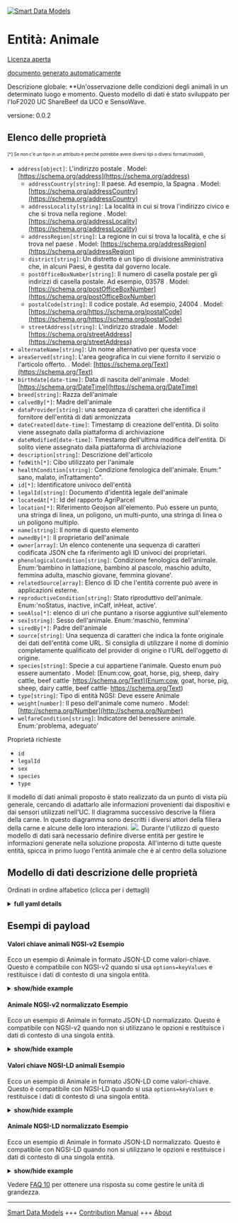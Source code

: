 <!-- 10-Header -->    
[![Smart Data Models](https://smartdatamodels.org/wp-content/uploads/2022/01/SmartDataModels_logo.png "Logo")](https://smartdatamodels.org)    
Entità: Animale    
===============<!-- /10-Header -->    
<!-- 15-License -->    
[Licenza aperta](https://github.com/smart-data-models//dataModel.Agrifood/blob/master/Animal/LICENSE.md)    
[documento generato automaticamente](https://docs.google.com/presentation/d/e/2PACX-1vTs-Ng5dIAwkg91oTTUdt8ua7woBXhPnwavZ0FxgR8BsAI_Ek3C5q97Nd94HS8KhP-r_quD4H0fgyt3/pub?start=false&loop=false&delayms=3000#slide=id.gb715ace035_0_60)    
<!-- /15-License -->    
<!-- 20-Description -->    
Descrizione globale: **Un'osservazione delle condizioni degli animali in un determinato luogo e momento. Questo modello di dati è stato sviluppato per l'IoF2020 UC ShareBeef da UCO e SensoWave.    
versione: 0.0.2    
<!-- /20-Description -->    
<!-- 30-PropertiesList -->    
## Elenco delle proprietà    
<sup><sub>[*] Se non c'è un tipo in un attributo è perché potrebbe avere diversi tipi o diversi formati/modelli</sub></sup>.    
- `address[object]`: L'indirizzo postale  . Model: [https://schema.org/address](https://schema.org/address)	- `addressCountry[string]`: Il paese. Ad esempio, la Spagna  . Model: [https://schema.org/addressCountry](https://schema.org/addressCountry)    
	- `addressLocality[string]`: La località in cui si trova l'indirizzo civico e che si trova nella regione  . Model: [https://schema.org/addressLocality](https://schema.org/addressLocality)    
	- `addressRegion[string]`: La regione in cui si trova la località, e che si trova nel paese  . Model: [https://schema.org/addressRegion](https://schema.org/addressRegion)    
	- `district[string]`: Un distretto è un tipo di divisione amministrativa che, in alcuni Paesi, è gestita dal governo locale.      
	- `postOfficeBoxNumber[string]`: Il numero di casella postale per gli indirizzi di casella postale. Ad esempio, 03578  . Model: [https://schema.org/postOfficeBoxNumber](https://schema.org/postOfficeBoxNumber)    
	- `postalCode[string]`: Il codice postale. Ad esempio, 24004  . Model: [https://schema.org/https://schema.org/postalCode](https://schema.org/https://schema.org/postalCode)    
	- `streetAddress[string]`: L'indirizzo stradale  . Model: [https://schema.org/streetAddress](https://schema.org/streetAddress)    
- `alternateName[string]`: Un nome alternativo per questa voce  - `areaServed[string]`: L'area geografica in cui viene fornito il servizio o l'articolo offerto.  . Model: [https://schema.org/Text](https://schema.org/Text)- `birthdate[date-time]`: Data di nascita dell'animale  . Model: [https://schema.org/DateTime](https://schema.org/DateTime)- `breed[string]`: Razza dell'animale  - `calvedBy[*]`: Madre dell'animale  - `dataProvider[string]`: una sequenza di caratteri che identifica il fornitore dell'entità di dati armonizzata  - `dateCreated[date-time]`: Timestamp di creazione dell'entità. Di solito viene assegnato dalla piattaforma di archiviazione  - `dateModified[date-time]`: Timestamp dell'ultima modifica dell'entità. Di solito viene assegnato dalla piattaforma di archiviazione  - `description[string]`: Descrizione dell'articolo  - `fedWith[*]`: Cibo utilizzato per l'animale  - `healthCondition[string]`: Condizione fenologica dell'animale. Enum:" sano, malato, inTrattamento".  - `id[*]`: Identificatore univoco dell'entità  - `legalId[string]`: Documento d'identità legale dell'animale  - `locatedAt[*]`: Id del rapporto AgriParcel  - `location[*]`: Riferimento Geojson all'elemento. Può essere un punto, una stringa di linea, un poligono, un multi-punto, una stringa di linea o un poligono multiplo.  - `name[string]`: Il nome di questo elemento  - `ownedBy[*]`: Il proprietario dell'animale  - `owner[array]`: Un elenco contenente una sequenza di caratteri codificata JSON che fa riferimento agli ID univoci dei proprietari.  - `phenologicalCondition[string]`: Condizione fenologica dell'animale. Enum:'bambino in lattazione, bambino al pascolo, maschio adulto, femmina adulta, maschio giovane, femmina giovane'.  - `relatedSource[array]`: Elenco di ID che l'entità corrente può avere in applicazioni esterne.  - `reproductiveCondition[string]`: Stato riproduttivo dell'animale. Enum:'noStatus, inactive, inCalf, inHeat, active'.  - `seeAlso[*]`: elenco di uri che puntano a risorse aggiuntive sull'elemento  - `sex[string]`: Sesso dell'animale. Enum:'maschio, femmina'  - `siredBy[*]`: Padre dell'animale  - `source[string]`: Una sequenza di caratteri che indica la fonte originale dei dati dell'entità come URL. Si consiglia di utilizzare il nome di dominio completamente qualificato del provider di origine o l'URL dell'oggetto di origine.  - `species[string]`: Specie a cui appartiene l'animale. Questo enum può essere aumentato  . Model: [Enum:cow, goat, horse, pig, sheep, dairy cattle, beef cattle· https://schema.org/Text](Enum:cow, goat, horse, pig, sheep, dairy cattle, beef cattle· https://schema.org/Text)- `type[string]`: Tipo di entità NGSI: Deve essere Animale  - `weight[number]`: Il peso dell'animale come numero  . Model: [http://schema.org/Number](http://schema.org/Number)- `welfareCondition[string]`: Indicatore del benessere animale. Enum:'problema, adeguato'  <!-- /30-PropertiesList -->    
<!-- 35-RequiredProperties -->    
Proprietà richieste    
- `id`  - `legalId`  - `sex`  - `species`  - `type`  <!-- /35-RequiredProperties -->    
<!-- 40-RequiredProperties -->    
Il modello di dati animali proposto è stato realizzato da un punto di vista più generale, cercando di adattarlo alle informazioni provenienti dai dispositivi e dai sensori utilizzati nell'UC. Il diagramma successivo descrive la filiera della carne. In questo diagramma sono descritti i diversi attori della filiera della carne e alcune delle loro interazioni. ![ ](../resources/diagram1.jpg). Durante l'utilizzo di questo modello di dati sarà necessario definire diverse entità per gestire le informazioni generate nella soluzione proposta. All'interno di tutte queste entità, spicca in primo luogo l'entità animale che è al centro della soluzione    
<!-- /40-RequiredProperties -->    
<!-- 50-DataModelHeader -->    
## Modello di dati descrizione delle proprietà    
Ordinati in ordine alfabetico (clicca per i dettagli)    
<!-- /50-DataModelHeader -->    
<!-- 60-ModelYaml -->    
<details><summary><strong>full yaml details</strong></summary>      
```yaml    
Animal:      
  description: An observation of animal conditions at a certain place and time. This data model has been developed for the IoF2020 UC ShareBeef by UCO and SensoWave.      
  properties:      
    address:      
      description: The mailing address      
      properties:      
        addressCountry:      
          description: 'The country. For example, Spain'      
          type: string      
          x-ngsi:      
            model: https://schema.org/addressCountry      
            type: Property      
        addressLocality:      
          description: 'The locality in which the street address is, and which is in the region'      
          type: string      
          x-ngsi:      
            model: https://schema.org/addressLocality      
            type: Property      
        addressRegion:      
          description: 'The region in which the locality is, and which is in the country'      
          type: string      
          x-ngsi:      
            model: https://schema.org/addressRegion      
            type: Property      
        district:      
          description: 'A district is a type of administrative division that, in some countries, is managed by the local government'      
          type: string      
          x-ngsi:      
            type: Property      
        postOfficeBoxNumber:      
          description: 'The post office box number for PO box addresses. For example, 03578'      
          type: string      
          x-ngsi:      
            model: https://schema.org/postOfficeBoxNumber      
            type: Property      
        postalCode:      
          description: 'The postal code. For example, 24004'      
          type: string      
          x-ngsi:      
            model: https://schema.org/https://schema.org/postalCode      
            type: Property      
        streetAddress:      
          description: The street address      
          type: string      
          x-ngsi:      
            model: https://schema.org/streetAddress      
            type: Property      
        streetNr:      
          description: Number identifying a specific property on a public street      
          type: string      
          x-ngsi:      
            type: Property      
      type: object      
      x-ngsi:      
        model: https://schema.org/address      
        type: Property      
    alternateName:      
      description: An alternative name for this item      
      type: string      
      x-ngsi:      
        type: Property      
    areaServed:      
      description: The geographic area where a service or offered item is provided      
      type: string      
      x-ngsi:      
        model: https://schema.org/Text      
        type: Property      
    birthdate:      
      description: Animal's birthdate      
      format: date-time      
      type: string      
      x-ngsi:      
        model: https://schema.org/DateTime      
        type: Property      
    breed:      
      description: Breed of the animal      
      type: string      
      x-ngsi:      
        type: Property      
    calvedBy:      
      anyOf:      
        - description: Identifier format of any NGSI entity      
          maxLength: 256      
          minLength: 1      
          pattern: ^[\w\-\.\{\}\$\+\*\[\]`|~^@!,:\\]+$      
          type: string      
          x-ngsi:      
            type: Property      
        - description: Identifier format of any NGSI entity      
          format: uri      
          type: string      
          x-ngsi:      
            type: Property      
      description: Mother of the animal      
      x-ngsi:      
        type: Relationship      
    dataProvider:      
      description: A sequence of characters identifying the provider of the harmonised data entity      
      type: string      
      x-ngsi:      
        type: Property      
    dateCreated:      
      description: Entity creation timestamp. This will usually be allocated by the storage platform      
      format: date-time      
      type: string      
      x-ngsi:      
        type: Property      
    dateModified:      
      description: Timestamp of the last modification of the entity. This will usually be allocated by the storage platform      
      format: date-time      
      type: string      
      x-ngsi:      
        type: Property      
    description:      
      description: A description of this item      
      type: string      
      x-ngsi:      
        type: Property      
    fedWith:      
      anyOf:      
        - description: Identifier format of any NGSI entity      
          maxLength: 256      
          minLength: 1      
          pattern: ^[\w\-\.\{\}\$\+\*\[\]`|~^@!,:\\]+$      
          type: string      
          x-ngsi:      
            type: Property      
        - description: Identifier format of any NGSI entity      
          format: uri      
          type: string      
          x-ngsi:      
            type: Property      
      description: Food used for the animal      
      x-ngsi:      
        type: Relationship      
    healthCondition:      
      description: 'Phenological condition of the animal. Enum:'' healthy, sick, inTreatment'''      
      enum:      
        - healthy      
        - inTreatment      
        - sick      
      type: string      
      x-ngsi:      
        type: Property      
    id:      
      anyOf:      
        - description: Identifier format of any NGSI entity      
          maxLength: 256      
          minLength: 1      
          pattern: ^[\w\-\.\{\}\$\+\*\[\]`|~^@!,:\\]+$      
          type: string      
          x-ngsi:      
            type: Property      
        - description: Identifier format of any NGSI entity      
          format: uri      
          type: string      
          x-ngsi:      
            type: Property      
      description: Unique identifier of the entity      
      x-ngsi:      
        type: Property      
    legalId:      
      description: Legal ID of the animal      
      type: string      
      x-ngsi:      
        type: Property      
    locatedAt:      
      anyOf:      
        - description: Identifier format of any NGSI entity      
          maxLength: 256      
          minLength: 1      
          pattern: ^[\w\-\.\{\}\$\+\*\[\]`|~^@!,:\\]+$      
          type: string      
          x-ngsi:      
            type: Property      
        - description: Identifier format of any NGSI entity      
          format: uri      
          type: string      
          x-ngsi:      
            type: Property      
      description: Id of the AgriParcel relationship      
      x-ngsi:      
        type: Relationship      
    location:      
      description: 'Geojson reference to the item. It can be Point, LineString, Polygon, MultiPoint, MultiLineString or MultiPolygon'      
      oneOf:      
        - description: Geojson reference to the item. Point      
          properties:      
            bbox:      
              items:      
                type: number      
              minItems: 4      
              type: array      
            coordinates:      
              items:      
                type: number      
              minItems: 2      
              type: array      
            type:      
              enum:      
                - Point      
              type: string      
          required:      
            - type      
            - coordinates      
          title: GeoJSON Point      
          type: object      
          x-ngsi:      
            type: GeoProperty      
        - description: Geojson reference to the item. LineString      
          properties:      
            bbox:      
              items:      
                type: number      
              minItems: 4      
              type: array      
            coordinates:      
              items:      
                items:      
                  type: number      
                minItems: 2      
                type: array      
              minItems: 2      
              type: array      
            type:      
              enum:      
                - LineString      
              type: string      
          required:      
            - type      
            - coordinates      
          title: GeoJSON LineString      
          type: object      
          x-ngsi:      
            type: GeoProperty      
        - description: Geojson reference to the item. Polygon      
          properties:      
            bbox:      
              items:      
                type: number      
              minItems: 4      
              type: array      
            coordinates:      
              items:      
                items:      
                  items:      
                    type: number      
                  minItems: 2      
                  type: array      
                minItems: 4      
                type: array      
              type: array      
            type:      
              enum:      
                - Polygon      
              type: string      
          required:      
            - type      
            - coordinates      
          title: GeoJSON Polygon      
          type: object      
          x-ngsi:      
            type: GeoProperty      
        - description: Geojson reference to the item. MultiPoint      
          properties:      
            bbox:      
              items:      
                type: number      
              minItems: 4      
              type: array      
            coordinates:      
              items:      
                items:      
                  type: number      
                minItems: 2      
                type: array      
              type: array      
            type:      
              enum:      
                - MultiPoint      
              type: string      
          required:      
            - type      
            - coordinates      
          title: GeoJSON MultiPoint      
          type: object      
          x-ngsi:      
            type: GeoProperty      
        - description: Geojson reference to the item. MultiLineString      
          properties:      
            bbox:      
              items:      
                type: number      
              minItems: 4      
              type: array      
            coordinates:      
              items:      
                items:      
                  items:      
                    type: number      
                  minItems: 2      
                  type: array      
                minItems: 2      
                type: array      
              type: array      
            type:      
              enum:      
                - MultiLineString      
              type: string      
          required:      
            - type      
            - coordinates      
          title: GeoJSON MultiLineString      
          type: object      
          x-ngsi:      
            type: GeoProperty      
        - description: Geojson reference to the item. MultiLineString      
          properties:      
            bbox:      
              items:      
                type: number      
              minItems: 4      
              type: array      
            coordinates:      
              items:      
                items:      
                  items:      
                    items:      
                      type: number      
                    minItems: 2      
                    type: array      
                  minItems: 4      
                  type: array      
                type: array      
              type: array      
            type:      
              enum:      
                - MultiPolygon      
              type: string      
          required:      
            - type      
            - coordinates      
          title: GeoJSON MultiPolygon      
          type: object      
          x-ngsi:      
            type: GeoProperty      
      x-ngsi:      
        type: GeoProperty      
    name:      
      description: The name of this item      
      type: string      
      x-ngsi:      
        type: Property      
    ownedBy:      
      anyOf:      
        - description: Identifier format of any NGSI entity      
          maxLength: 256      
          minLength: 1      
          pattern: ^[\w\-\.\{\}\$\+\*\[\]`|~^@!,:\\]+$      
          type: string      
          x-ngsi:      
            type: Property      
        - description: Identifier format of any NGSI entity      
          format: uri      
          type: string      
          x-ngsi:      
            type: Property      
      description: The owner of the animal      
      x-ngsi:      
        type: Relationship      
    owner:      
      description: A List containing a JSON encoded sequence of characters referencing the unique Ids of the owner(s)      
      items:      
        anyOf:      
          - description: Identifier format of any NGSI entity      
            maxLength: 256      
            minLength: 1      
            pattern: ^[\w\-\.\{\}\$\+\*\[\]`|~^@!,:\\]+$      
            type: string      
            x-ngsi:      
              type: Property      
          - description: Identifier format of any NGSI entity      
            format: uri      
            type: string      
            x-ngsi:      
              type: Property      
        description: Unique identifier of the entity      
        x-ngsi:      
          type: Property      
      type: array      
      x-ngsi:      
        type: Property      
    phenologicalCondition:      
      description: 'Phenological condition of the animal. Enum:''lactatingBaby, grazingBaby, maleAdult, femaleAdult, maleYoung, femaleYoung'''      
      enum:      
        - femaleAdult      
        - femaleYoung      
        - grazingBaby      
        - lactatingBaby      
        - maleAdult      
        - maleYoung      
      type: string      
      x-ngsi:      
        type: Property      
    relatedSource:      
      description: List of IDs the current entity may have in external applications      
      items:      
        properties:      
          application:      
            anyOf:      
              - description: Identifier format of any NGSI entity      
                maxLength: 256      
                minLength: 1      
                pattern: ^[\w\-\.\{\}\$\+\*\[\]`|~^@!,:\\]+$      
                type: string      
                x-ngsi:      
                  type: Property      
              - description: Identifier format of any NGSI entity      
                format: uri      
                type: string      
                x-ngsi:      
                  type: Property      
            description: Unique identifier of the entity      
            x-ngsi:      
              type: Property      
          applicationEntityId:      
            description: Identifier in the external application      
            type: string      
            x-ngsi:      
              type: Property      
        type: object      
      type: array      
      x-ngsi:      
        type: Property      
    reproductiveCondition:      
      description: 'Reproductive condition of the animal. Enum:''noStatus, inactive, inCalf, inHeat, active'''      
      enum:      
        - active      
        - inactive      
        - inCalf      
        - inHeat      
        - noStatus      
      type: string      
      x-ngsi:      
        type: Property      
    seeAlso:      
      description: list of uri pointing to additional resources about the item      
      oneOf:      
        - items:      
            format: uri      
            type: string      
          minItems: 1      
          type: array      
        - format: uri      
          type: string      
      x-ngsi:      
        type: Property      
    sex:      
      description: 'Sex of the animal. Enum:''male, female'''      
      enum:      
        - female      
        - male      
      type: string      
      x-ngsi:      
        type: Property      
    siredBy:      
      anyOf:      
        - description: Identifier format of any NGSI entity      
          maxLength: 256      
          minLength: 1      
          pattern: ^[\w\-\.\{\}\$\+\*\[\]`|~^@!,:\\]+$      
          type: string      
          x-ngsi:      
            type: Property      
        - description: Identifier format of any NGSI entity      
          format: uri      
          type: string      
          x-ngsi:      
            type: Property      
      description: Father of the animal      
      x-ngsi:      
        type: Relationship      
    source:      
      description: 'A sequence of characters giving the original source of the entity data as a URL. Recommended to be the fully qualified domain name of the source provider, or the URL to the source object'      
      type: string      
      x-ngsi:      
        type: Property      
    species:      
      description: Species to which the animal belongs. This enum can be increased      
      enum:      
        - beef cattle      
        - cow      
        - dairy cattle      
        - goat      
        - horse      
        - pig      
        - sheep      
      type: string      
      x-ngsi:      
        model: 'Enum:cow, goat, horse, pig, sheep, dairy cattle, beef cattle· https://schema.org/Text'      
        type: Property      
    type:      
      description: 'NGSI Entity Type: It has to be Animal'      
      enum:      
        - Animal      
      type: string      
      x-ngsi:      
        type: Property      
    weight:      
      description: The weight of the animal as a number      
      type: number      
      x-ngsi:      
        model: http://schema.org/Number      
        type: Relationship      
        units: kg      
    welfareCondition:      
      description: 'Indicator of the animal welfare. Enum:''issue, adequate'''      
      enum:      
        - issue      
        - adequate      
      type: string      
      x-ngsi:      
        type: Property      
  required:      
    - id      
    - type      
    - species      
    - legalId      
    - sex      
  type: object      
  x-derived-from: ""      
  x-disclaimer: 'Redistribution and use in source and binary forms, with or without modification, are permitted  provided that the license conditions are met. Copyleft (c) 2022 Contributors to Smart Data Models Program'      
  x-license-url: https://github.com/smart-data-models/dataModel.Agrifood/blob/master/Animal/LICENSE.md      
  x-model-schema: ""      
  x-model-tags: ""      
  x-version: 0.0.2      
```    
</details>      
<!-- /60-ModelYaml -->    
<!-- 70-MiddleNotes -->    
<!-- /70-MiddleNotes -->    
<!-- 80-Examples -->    
## Esempi di payload    
#### Valori chiave animali NGSI-v2 Esempio    
Ecco un esempio di Animale in formato JSON-LD come valori-chiave. Questo è compatibile con NGSI-v2 quando si usa `options=keyValues` e restituisce i dati di contesto di una singola entità.    
<details><summary><strong>show/hide example</strong></summary>      
```json  
{  
  "id": "urn:ngsi-ld:Animal:ca3f1295-500c-4aa3-b745-d143097d5c01",  
  "type": "Animal",  
  "species": "sheep",  
  "relatedSource": [  
    {  
      "application": "urn:ngsi-ld:AgriApp:72d9fb43-53f8-4ec8-a33c-fa931360259a",  
      "applicationEntityId": "app:sheep1"  
    }  
  ],  
  "legalId": "ES142589652140",  
  "birthdate": "2017-01-01T01:20:00Z",  
  "dateModified": "2017-05-04T12:30:00Z",  
  "sex": "female",  
  "breed": "Merina",  
  "calvedBy": "urn:ngsi-ld:Animal:aa9f1295-425c-8ba3-b745-b653097d5a87",  
  "siredBy": "urn:ngsi-ld:Animal:aa9f1295-425c-8ba3-b745-b653097d5a87",  
  "location": {  
    "type": "Point",  
    "coordinates": [  
      -4.754444444,  
      41.640833333  
    ]  
  },  
  "weight": 65.3,  
  "ownedBy": "http://person.org/leon",  
  "locatedAt": "urn:ngsi-ld:AgriParcel:1ea0f120-4474-11e8-9919-672036642081",  
  "phenologicalCondition": "maleAdult",  
  "reproductiveCondition": "inCalf",  
  "healthCondition": "healthy",  
  "fedWith": "urn:ngsi-ld:FEED:1ea0f120-4474-11e8-9919-0000000081",  
  "welfareCondition": "adequate"  
}  
```  
</details>    
#### Animale NGSI-v2 normalizzato Esempio    
Ecco un esempio di Animale in formato JSON-LD normalizzato. Questo è compatibile con NGSI-v2 quando non si utilizzano le opzioni e restituisce i dati di contesto di una singola entità.    
<details><summary><strong>show/hide example</strong></summary>      
```json  
{  
  "id": "urn:ngsi-ld:Animal:ca3f1295-500c-4aa3-b745-d143097d5c01",  
  "type": "Animal",  
  "species": {  
    "type": "Text",  
    "value": "sheep"  
  },  
  "relatedSource": {  
    "type": "StructuredValue",  
    "value": [  
      {  
        "application": "urn:ngsi-ld:AgriApp:72d9fb43-53f8-4ec8-a33c-fa931360259a",  
        "applicationEntityId": "app:sheep1"  
      }  
    ]  
  },  
  "legalId": {  
    "type": "Text",  
    "value": "ES142589652140"  
  },  
  "birthdate": {  
    "type": "DateTime",  
    "value": "2017-01-01T01:20:00Z"  
  },  
  "dateModified": {  
    "type": "DateTime",  
    "value": "2017-05-04T12:30:00Z"  
  },  
  "sex": {  
    "type": "Text",  
    "value": "female"  
  },  
  "breed": {  
    "type": "Text",  
    "value": "Merina"  
  },  
  "calvedBy": {  
    "type": "Text",  
    "value": "urn:ngsi-ld:Animal:aa9f1295-425c-8ba3-b745-b653097d5a87"  
  },  
  "siredBy": {  
    "type": "Text",  
    "value": "urn:ngsi-ld:Animal:aa9f1295-425c-8ba3-b745-b653097d5a87"  
  },  
  "location": {  
    "type": "geo:json",  
    "value": {  
      "type": "Point",  
      "coordinates": [  
        -4.754444444,  
        41.640833333  
      ]  
    }  
  },  
  "weight": {  
    "type": "Number",  
    "value": 65.3  
  },  
  "ownedBy": {  
    "type": "Text",  
    "value": "http://person.org/leon"  
  },  
  "locatedAt": {  
    "type": "Text",  
    "value": "urn:ngsi-ld:AgriParcel:1ea0f120-4474-11e8-9919-672036642081"  
  },  
  "phenologicalCondition": {  
    "type": "Text",  
    "value": "maleAdult"  
  },  
  "reproductiveCondition": {  
    "type": "Text",  
    "value": "inCalf"  
  },  
  "healthCondition": {  
    "type": "Text",  
    "value": "healthy"  
  },  
  "fedWith": {  
    "type": "Text",  
    "value": "urn:ngsi-ld:FEED:1ea0f120-4474-11e8-9919-0000000081"  
  },  
  "welfareCondition": {  
    "type": "Text",  
    "value": "adequate"  
  }  
}  
```  
</details>    
#### Valori chiave NGSI-LD animali Esempio    
Ecco un esempio di Animale in formato JSON-LD come valori-chiave. Questo è compatibile con NGSI-LD quando si usa `options=keyValues` e restituisce i dati di contesto di una singola entità.    
<details><summary><strong>show/hide example</strong></summary>      
```json  
{  
  "id": "urn:ngsi-ld:Animal:ca3f1295-500c-4aa3-b745-d143097d5c01",  
  "type": "Animal",  
  "birthdate": "2017-01-01T01:20:00Z",  
  "breed": "Merina",  
  "calvedBy": "urn:ngsi-ld:Animal:aa9f1295-425c-8ba3-b745-b653097d5a87",  
  "fedWith": "urn:ngsi-ld:FEED:1ea0f120-4474-11e8-9919-0000000081",  
  "healthCondition": "healthy",  
  "legalId": "ES142589652140",  
  "locatedAt": "urn:ngsi-ld:AgriParcel:1ea0f120-4474-11e8-9919-672036642081",  
  "location": {  
    "coordinates": [  
      -4.754444444,  
      41.640833333  
    ],  
    "type": "Point"  
  },  
  "modifiedAt": "2017-05-04T12:30:00Z",  
  "ownedBy": "http://person.org/leon",  
  "phenologicalCondition": "maleAdult",  
  "relatedSource": [  
    {  
      "application": "urn:ngsi-ld:AgriApp:72d9fb43-53f8-4ec8-a33c-fa931360259a",  
      "applicationEntityId": "app:sheep1"  
    }  
  ],  
  "reproductiveCondition": "inCalf",  
  "sex": "female",  
  "siredBy": "urn:ngsi-ld:Animal:aa9f1295-425c-8ba3-b745-b653097d5a87",  
  "species": "sheep",  
  "weight": 65.3,  
  "welfareCondition": "adequate",  
  "@context": [  
    "https://uri.etsi.org/ngsi-ld/v1/ngsi-ld-core-context.jsonld",  
    "https://raw.githubusercontent.com/smart-data-models/dataModel.Agrifood/master/context.jsonld"  
  ]  
}  
```  
</details>    
#### Animale NGSI-LD normalizzato Esempio    
Ecco un esempio di Animale in formato JSON-LD normalizzato. Questo è compatibile con NGSI-LD quando non si utilizzano le opzioni e restituisce i dati di contesto di una singola entità.    
<details><summary><strong>show/hide example</strong></summary>      
```json  
{  
  "id": "urn:ngsi-ld:Animal:ca3f1295-500c-4aa3-b745-d143097d5c01",  
  "type": "Animal",  
  "birthdate": {  
      "type": "Property",  
      "value": {  
          "@type": "DateTime",  
          "@value": "2017-01-01T01:20:00Z"  
      }  
  },  
  "breed": {  
      "type": "Property",  
      "value": "Merina"  
  },  
  "calvedBy": {  
      "type": "Relationship",  
      "object": "urn:ngsi-ld:Animal:aa9f1295-425c-8ba3-b745-b653097d5a87"  
  },  
  "fedWith": {  
      "type": "Relationship",  
      "object": "urn:ngsi-ld:FEED:1ea0f120-4474-11e8-9919-0000000081"  
  },  
  "healthCondition": {  
      "type": "Property",  
      "value": "healthy"  
  },  
  "legalId": {  
      "type": "Property",  
      "value": "ES142589652140"  
  },  
  "locatedAt": {  
      "type": "Relationship",  
      "object": "urn:ngsi-ld:AgriParcel:1ea0f120-4474-11e8-9919-672036642081"  
  },  
  "location": {  
      "type": "GeoProperty",  
      "value": {  
          "type": "Point",  
          "coordinates": [  
              -4.754444444,  
              41.640833333  
          ]  
      }  
  },  
  "modifiedAt": "2017-05-04T12:30:00Z",  
  "ownedBy": {  
      "type": "Relationship",  
      "object": "http://person.org/leon"  
  },  
  "phenologicalCondition": {  
      "type": "Property",  
      "value": "maleAdult"  
  },  
  "relatedSource": {  
      "type": "Property",  
      "value": [  
          {  
              "application": "urn:ngsi-ld:AgriApp:72d9fb43-53f8-4ec8-a33c-fa931360259a",  
              "applicationEntityId": "app:sheep1"  
          }  
      ]  
  },  
  "reproductiveCondition": {  
      "type": "Property",  
      "value": "inCalf"  
  },  
  "sex": {  
      "type": "Property",  
      "value": "female"  
  },  
  "siredBy": {  
      "type": "Relationship",  
      "object": "urn:ngsi-ld:Animal:aa9f1295-425c-8ba3-b745-b653097d5a87"  
  },  
  "species": {  
      "type": "Property",  
      "value": "sheep"  
  },  
  "weight": {  
      "type": "Property",  
      "value": 65.3  
  },  
  "welfareCondition": {  
      "type": "Property",  
      "value": "adequate"  
  },  
  "@context": [  
      "https://uri.etsi.org/ngsi-ld/v1/ngsi-ld-core-context.jsonld",  
      "https://raw.githubusercontent.com/smart-data-models/dataModel.Agrifood/master/context.jsonld"  
  ]  
}  
```  
</details><!-- /80-Examples -->    
<!-- 90-FooterNotes -->    
<!-- /90-FooterNotes -->    
<!-- 95-Units -->    
Vedere [FAQ 10](https://smartdatamodels.org/index.php/faqs/) per ottenere una risposta su come gestire le unità di grandezza.    
<!-- /95-Units -->    
<!-- 97-LastFooter -->    
---    
[Smart Data Models](https://smartdatamodels.org) +++ [Contribution Manual](https://bit.ly/contribution_manual) +++ [About](https://bit.ly/Introduction_SDM)<!-- /97-LastFooter -->    
